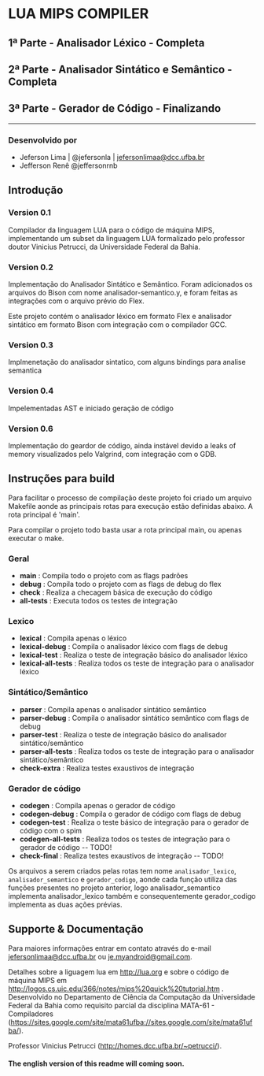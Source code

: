 # LUA MIPS COMPILER
## 1ª Parte - Analisador Léxico - Completa
## 2ª Parte - Analisador Sintático e Semântico - Completa
## 3ª Parte - Gerador de Código - Finalizando
---

### Desenvolvido por

* Jeferson Lima | @jefersonla | jefersonlimaa@dcc.ufba.br
* Jefferson Renê @jeffersonrnb

## Introdução

### Version 0.1
Compilador da linguagem LUA para o código de máquina MIPS, implementando um subset da
linguagem LUA formalizado pelo professor doutor Vinicius Petrucci, da Universidade Federal da Bahia.

### Version 0.2
Implementação do Analisador Sintático e Semântico. Foram adicionados os arquivos do Bison
com nome analisador-semantico.y, e foram feitas as integrações com o arquivo prévio do Flex.

Este projeto contém o analisador léxico em formato Flex e analisador sintático em formato Bison
com integração com o compilador GCC.

### Version 0.3

Implmenetação do analisador sintatico, com alguns bindings para analise semantica

### Version 0.4

Impelementadas AST e iniciado geração de código

### Version 0.6

Implementação do geardor de código, ainda instável devido a leaks of memory visualizados pelo
Valgrind, com integração com o GDB.

## Instruções para build

Para facilitar o processo de compilação deste projeto foi criado um arquivo Makefile
aonde as principais rotas para execução estão definidas abaixo. A rota principal é 'main'.

Para compilar o projeto todo basta usar a rota principal main, ou apenas executar o make.

### Geral

* **main** 	            : Compila todo o projeto com as flags padrões
* **debug**             : Compila todo o projeto com as flags de debug do flex
* **check**             : Realiza a checagem básica de execução do código
* **all-tests**         : Executa todos os testes de integração

### Lexico

* **lexical**           : Compila apenas o léxico
* **lexical-debug**     : Compila o analisador léxico com flags de debug
* **lexical-test**      : Realiza o teste de integração básico do analisador léxico
* **lexical-all-tests** : Realiza todos os teste de integração para o analisador léxico

### Sintático/Semântico

* **parser**            : Compila apenas o analisador sintático semântico
* **parser-debug**      : Compila o analisador sintático semântico com flags de debug
* **parser-test**       : Realiza o teste de integração básico do analisador sintático/semântico
* **parser-all-tests**  : Realiza todos os teste de integração para o analisador sintático/semântico
* **check-extra** 		: Realiza testes exaustivos de integração

### Gerador de código

* **codegen**			: Compila apenas o gerador de código
* **codegen-debug** 	: Compila o gerador de código com flags de debug
* **codegen-test** 		: Realiza o teste básico de integração para o gerador de código com o spim
* **codegen-all-tests** : Realiza todos os testes de integração para o gerador de código -- TODO!
* **check-final** 		: Realiza testes exaustivos de integração -- TODO!

Os arquivos a serem criados pelas rotas tem nome `analisador_lexico`, `analisador_semantico`
e `gerador_codigo`, aonde cada função utiliza das funções presentes no projeto anterior,
logo analisador_semantico implementa analisador_lexico também e consequentemente gerador_codigo
implementa as duas ações prévias.

## Supporte & Documentação

Para maiores informações entrar em contato através do e-mail jefersonlimaa@dcc.ufba.br ou
je.myandroid@gmail.com.

Detalhes sobre a liguagem lua em http://lua.org e sobre o código de máquina MIPS em
http://logos.cs.uic.edu/366/notes/mips%20quick%20tutorial.htm .
Desenvolvido no Departamento de Ciência da Computação da Universidade Federal da Bahia
como requisito parcial da disciplina MATA-61 - Compiladores (https://sites.google.com/site/mata61ufba://sites.google.com/site/mata61ufba/).

Professor Vinicius Petrucci (http://homes.dcc.ufba.br/~petrucci/).

#### The english version of this readme will coming soon.
